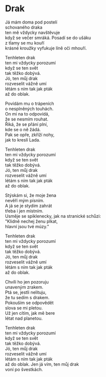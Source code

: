 # Drak

Já mám doma pod postelí  
schovaného draka  
ten mě vždycky navštěvuje  
když se večer smráká.
Posadí se do ušáku  
z tlamy se mu kouří  
krásné kroužky vyfukuje
líně oči mhouří.

Tenhleten drak  
ten mi vždycky porozumí  
když se ten svět  
tak těžko dobývá.  
Jó, ten můj drak  
rozveselit vážně umí  
létám s ním tak jak pták  
až do oblak.

Povídám mu o trápeních  
o nesplněných touhách.  
On mi na to odpovídá,  
že se nesmím rouhat.  
Říká, že se přání plní,  
kde se o ně žádá.  
Pak se opře, zkříží nohy,  
jak to kreslí Lada.

Tenhleten drak  
ten mi vždycky porozumí  
když se ten svět  
tak těžko dobývá.  
Jó, ten můj drak  
rozveselit vážně umí  
létám s ním tak jak pták  
až do oblak.

Stýskám si, že moje žena  
nevěří mým písním.  
A já se je stydím zahrát  
třeba i jen místním.  
Usměje se spiklenecky, jak
na stranické schůzi:  
"Klidně nechej ženu plkat,  
hlavní jsou tvé múzy."

Tenhleten drak  
ten mi vždycky porozumí  
když se ten svět  
tak těžko dobývá.  
Jó, ten můj drak  
rozveselit vážně umí  
létám s ním tak jak pták  
až do oblak.

Chvíli ho jen pozoruju   
unaveným zrakem.   
Ptá se, jestli nelituju,   
že tu sedím s drakem.   
Pokouším se odpovědět   
slova se mi pletou.   
Už jen cítím, jak mě bere   
létat nad planetou.

Tenhleten drak  
ten mi vždycky porozumí  
když se ten svět  
tak těžko dobývá.  
Jó, ten můj drak  
rozveselit vážně umí  
létám s ním tak jak pták  
až do oblak.
Jen já vím, ten můj drak  
voní po švestkách.

